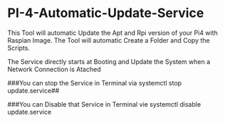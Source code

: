 # PI-4-Automatic-Update-Service


This Tool will automatic Update the Apt and Rpi version of your Pi4 with Raspian Image.
The Tool will automatic Create a Folder and Copy the Scripts.


The Service directly starts at Booting and Update the System when a Network Connection is Atached

###You can stop the Service in Terminal via    systemctl stop update.service##

###You can Disable that Service in Terminal vie systemctl disable update.service





